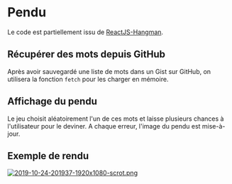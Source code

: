 # Pendu

Le code est partiellement issu de [ReactJS-Hangman](https://github.com/vetrivelcsamy/reactjs-hangman).


## Récupérer des mots depuis GitHub

Après avoir sauvegardé une liste de mots dans un Gist sur GitHub, on utilisera la fonction `fetch` pour les charger en mémoire.

## Affichage du pendu

Le jeu choisit aléatoirement l'un de ces mots et laisse plusieurs chances à l'utilisateur pour le deviner. 
A chaque erreur, l'image du pendu est mise-à-jour.

## Exemple de rendu

[![2019-10-24-201937-1920x1080-scrot.png](https://i.postimg.cc/XJ29Hbbg/2019-10-24-201937-1920x1080-scrot.png)](https://postimg.cc/34vyNzWy)
